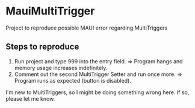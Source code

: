 # MauiMultiTrigger
Project to reproduce possible MAUI error regarding MultiTriggers

## Steps to reproduce
1. Run project and type 999 into the entry field.
   => Program hangs and memory usage increases indefinitely.
2. Comment out the second MultiTrigger Setter and run once more.
   => Program runs as expected (button is disabled).

I'm new to MultiTriggers, so I might be doing something wrong here. If so, please let me know.
